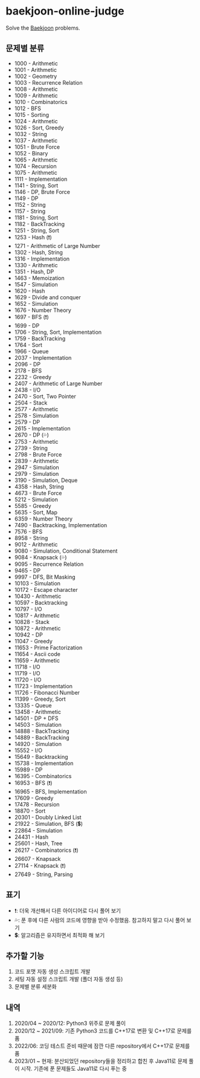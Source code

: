 # baekjoon-online-judge

Solve the [Baekjoon](https://www.acmicpc.net/) problems.

## 문제별 분류

- 1000 - Arithmetic
- 1001 - Arithmetic
- 1002 - Geometry
- 1003 - Recurrence Relation
- 1008 - Arithmetic
- 1009 - Arithmetic
- 1010 - Combinatorics
- 1012 - BFS
- 1015 - Sorting
- 1024 - Arithmetic
- 1026 - Sort, Greedy
- 1032 - String
- 1037 - Arithmetic
- 1051 - Brute Force
- 1052 - Binary
- 1065 - Arithmetic
- 1074 - Recursion
- 1075 - Arithmetic
- 1111 - Implementation
- 1141 - String, Sort
- 1146 - DP, Brute Force
- 1149 - DP
- 1152 - String
- 1157 - String
- 1181 - String, Sort
- 1182 - BackTracking
- 1251 - String, Sort
- 1253 - Hash (❗)
- 1271 - Arithmetic of Large Number
- 1302 - Hash, String
- 1316 - Implementation
- 1330 - Arithmetic
- 1351 - Hash, DP
- 1463 - Memoization
- 1547 - Simulation
- 1620 - Hash
- 1629 - Divide and conquer
- 1652 - Simulation
- 1676 - Number Theory
- 1697 - BFS (❗)
- 1699 - DP
- 1706 - String, Sort, Implementation
- 1759 - BackTracking
- 1764 - Sort
- 1966 - Queue
- 2037 - Implementation
- 2096 - DP
- 2178 - BFS
- 2232 - Greedy
- 2407 - Arithmetic of Large Number
- 2438 - I/O
- 2470 - Sort, Two Pointer
- 2504 - Stack
- 2577 - Arithmetic
- 2578 - Simulation
- 2579 - DP
- 2615 - Implementation
- 2670 - DP (💦)
- 2753 - Arithmetic
- 2739 - String
- 2798 - Brute Force
- 2839 - Arithmetic
- 2947 - Simulation
- 2979 - Simulation
- 3190 - Simulation, Deque
- 4358 - Hash, String
- 4673 - Brute Force
- 5212 - Simulation
- 5585 - Greedy
- 5635 - Sort, Map
- 6359 - Number Theory
- 7490 - Backtracking, Implementation
- 7576 - BFS
- 8958 - String
- 9012 - Arithmetic
- 9080 - Simulation, Conditional Statement
- 9084 - Knapsack (💦)
- 9095 - Recurrence Relation
- 9465 - DP
- 9997 - DFS, Bit Masking
- 10103 - Simulation
- 10172 - Escape character
- 10430 - Arithmetic
- 10597 - Backtracking
- 10797 - I/O
- 10817 - Arithmetic
- 10828 - Stack
- 10872 - Arithmetic
- 10942 - DP
- 11047 - Greedy
- 11653 - Prime Factorization
- 11654 - Ascii code
- 11659 - Arithmetic
- 11718 - I/O
- 11719 - I/O
- 11720 - I/O
- 11723 - Implementation
- 11726 - Fibonacci Number
- 11399 - Greedy, Sort
- 13335 - Queue
- 13458 - Arithmetic
- 14501 - DP + DFS
- 14503 - Simulation
- 14888 - BackTracking
- 14889 - BackTracking
- 14920 - Simulation
- 15552 - I/O
- 15649 - Backtracking
- 15738 - Implementation
- 15989 - DP
- 16395 - Combinatorics
- 16953 - BFS (❗)
- 16965 - BFS, Implementation
- 17609 - Greedy
- 17478 - Recursion
- 18870 - Sort
- 20301 - Doubly Linked List
- 21922 - Simulation, BFS (💲)
- 22864 - Simulation
- 24431 - Hash
- 25601 - Hash, Tree
- 26217 - Combinatorics (❗)
- 26607 - Knapsack
- 27114 - Knapsack (❗)
- 27649 - String, Parsing

## 표기

- ❗: 더욱 개선해서 다른 아이디어로 다시 풀어 보기
- 💦: 푼 후에 다른 사람의 코드에 영향을 받아 수정했음. 참고하지 말고 다시 풀어 보기
- 💲: 알고리즘은 유지하면서 최적화 해 보기

## 추가할 기능

1. 코드 포맷 자동 생성 스크립트 개발
2. 세팅 자동 설정 스크립트 개발 (폴더 자동 생성 등)
3. 문제별 분류 세분화

## 내역

1. 2020/04 ~ 2020/12: Python3 위주로 문제 풀이
2. 2020/12 ~ 2021/09: 기존 Python3 코드를 C++17로 변환 및 C++17로 문제를 품
3. 2022/06: 코딩 테스트 준비 때문에 잠깐 다른 repository에서 C++17로 문제를 품
4. 2023/01 ~ 현재: 분산되었던 repository들을 정리하고 합친 후 Java11로 문제 풀이 시작. 기존에 푼 문제들도 Java11로 다시 푸는 중
